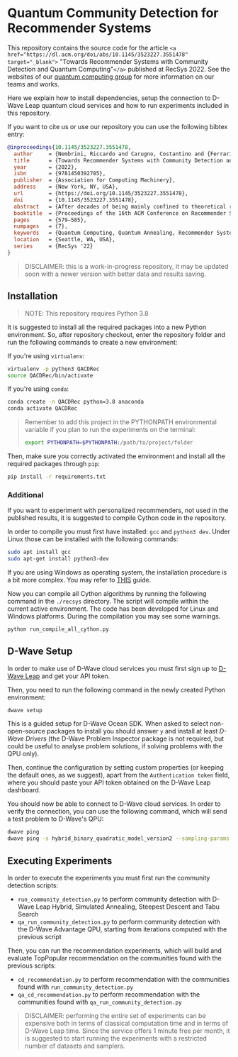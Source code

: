 # Quantum Community Detection for Recommender Systems

This repository contains the source code for the article
`<a href="https://dl.acm.org/doi/abs/10.1145/3523227.3551478" target="_blank">`
"Towards Recommender Systems with Community Detection and Quantum Computing"`</a>`
published at RecSys 2022. See the websites of our [quantum computing group](https://quantum.polimi.it/) for more
information on our teams and works.

Here we explain how to install dependencies, setup the connection to D-Wave Leap quantum cloud services and how to run
experiments included in this repository.

If you want to cite us or use our repository you can use the following bibtex entry:

```bibtex
@inproceedings{10.1145/3523227.3551478,
  author     = {Nembrini, Riccardo and Carugno, Costantino and {Ferrari Dacrema}, Maurizio and Cremonesi, Paolo},
  title      = {Towards Recommender Systems with Community Detection and Quantum Computing},
  year       = {2022},
  isbn       = {9781450392785},
  publisher  = {Association for Computing Machinery},
  address    = {New York, NY, USA},
  url        = {https://doi.org/10.1145/3523227.3551478},
  doi        = {10.1145/3523227.3551478},
  abstract   = {After decades of being mainly confined to theoretical research, Quantum Computing is now becoming a useful tool for solving realistic problems. This work aims to experimentally explore the feasibility of using currently available quantum computers, based on the Quantum Annealing paradigm, to build a recommender system exploiting community detection. Community detection, by partitioning users and items into densely connected clusters, can boost the accuracy of non-personalized recommendation by assuming that users within each community share similar tastes. However, community detection is a computationally expensive process. The recent availability of Quantum Annealers as cloud-based devices, constitutes a new and promising direction to explore community detection, although effectively leveraging this new technology is a long-term path that still requires advancements in both hardware and algorithms. This work aims to begin this path by assessing the quality of community detection formulated as a Quadratic Unconstrained Binary Optimization problem on a real recommendation scenario. Results on several datasets show that the quantum solver is able to detect communities of comparable quality with respect to classical solvers, but with better speedup, and the non-personalized recommendation models built on top of these communities exhibit improved recommendation quality. The takeaway is that quantum computing, although in its early stages of maturity and applicability, shows promise in its ability to support new recommendation models and to bring improved scalability as technology evolves.},
  booktitle  = {Proceedings of the 16th ACM Conference on Recommender Systems},
  pages      = {579–585},
  numpages   = {7},
  keywords   = {Quantum Computing, Quantum Annealing, Recommender Systems, Community Detection},
  location   = {Seattle, WA, USA},
  series     = {RecSys '22}
}
```

> DISCLAIMER: this is a work-in-progress repository, it may be updated soon with a newer version with better data and
> results saving.

## Installation

> NOTE: This repository requires Python 3.8

It is suggested to install all the required packages into a new Python environment. So, after repository checkout, enter
the repository folder and run the following commands to create a new environment:

If you're using `virtualenv`:

```bash
virtualenv -p python3 QACDRec
source QACDRec/bin/activate
```

If you're using `conda`:

```bash
conda create -n QACDRec python=3.8 anaconda
conda activate QACDRec
```

> Remember to add this project in the PYTHONPATH environmental variable if you plan to run the experiments
> on the terminal:
>
> ```bash
> export PYTHONPATH=$PYTHONPATH:/path/to/project/folder
> ```

Then, make sure you correctly activated the environment and install all the required packages through `pip`:

```bash
pip install -r requirements.txt
```

### Additional

If you want to experiment with personalized recommenders, not used in the published results, it is suggested to compile
Cython code in the repository.

In order to compile you must first have installed: `gcc` and `python3 dev`. Under Linux those can be installed with the
following commands:

```bash
sudo apt install gcc 
sudo apt-get install python3-dev
```

If you are using Windows as operating system, the installation procedure is a bit more complex. You may refer
to [THIS](https://github.com/cython/cython/wiki/InstallingOnWindows) guide.

Now you can compile all Cython algorithms by running the following command in the `./recsys` directory.
The script will compile within the current active environment. The code has been developed for Linux and Windows
platforms. During the compilation you may see some warnings.

```bash
python run_compile_all_cython.py
```

## D-Wave Setup

In order to make use of D-Wave cloud services you must first sign up to [D-Wave Leap](https://cloud.dwavesys.com/leap/)
and get your API token.

Then, you need to run the following command in the newly created Python environment:

```bash
dwave setup
```

This is a guided setup for D-Wave Ocean SDK. When asked to select non-open-source packages to install you should
answer `y` and install at least _D-Wave Drivers_ (the D-Wave Problem Inspector package is not required, but could be
useful to analyse problem solutions, if solving problems with the QPU only).

Then, continue the configuration by setting custom properties (or keeping the default ones, as we suggest), apart from
the `Authentication token` field, where you should paste your API token obtained on the D-Wave Leap dashboard.

You should now be able to connect to D-Wave cloud services. In order to verify the connection, you can use the following
command, which will send a test problem to D-Wave's QPU:

```bash
dwave ping
dwave ping -s hybrid_binary_quadratic_model_version2 --sampling-params '{"time_limit": 5}'
```

## Executing Experiments

In order to execute the experiments you must first run the community detection scripts:

- `run_community_detection.py` to perform community detection with D-Wave Leap Hybrid, Simulated Annealing, Steepest Descent and Tabu Search
- `qa_run_community_detection.py` to perform community detection with the D-Wave Advantage QPU, starting from iterations computed with the previous script

Then, you can run the recommendation experiments, which will build and evaluate TopPopular recommendation on the
communities found with the previous scripts:

- `cd_recommendation.py` to perform recommendation with the communities found with `run_community_detection.py`
- `qa_cd_recommendation.py` to perform recommendation with the communities found with `qa_run_community_detection.py`

> DISCLAIMER: performing the entire set of experiments can be expensive both in terms of classical computation time and
> in terms of D-Wave Leap time. Since the service offers 1 minute free per month, it is suggested to start running the
> experiments with a restricted number of datasets and samplers.
